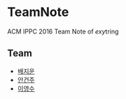 # TeamNote
ACM IPPC 2016 Team Note of $exy$tring


## Team
- [배지운](https://github.com/jiunbae)
- [안건주](https://github.com/ahngj96)
- [이영수](https://github.com/Prev)